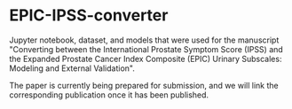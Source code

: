 # EPIC-IPSS-converter
Jupyter notebook, dataset, and models that were used for the manuscript "Converting between the International Prostate Symptom Score (IPSS) and the Expanded Prostate Cancer Index Composite (EPIC) Urinary Subscales: Modeling and External Validation".

The paper is currently being prepared for submission, and we will link the corresponding publication once it has been published.


